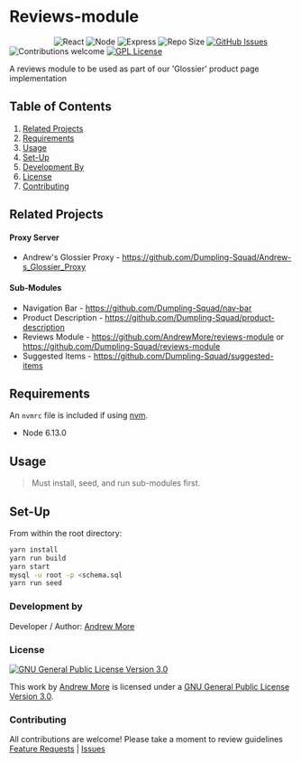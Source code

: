 # Reviews-module

&nbsp;&nbsp;&nbsp;&nbsp;&nbsp;&nbsp;&nbsp;&nbsp;&nbsp;&nbsp;&nbsp;&nbsp;&nbsp;&nbsp;&nbsp;&nbsp;&nbsp;&nbsp;&nbsp;
![React](https://img.shields.io/badge/react-JS-blue)
![Node](https://img.shields.io/badge/node-JS-blue)
![Express](https://img.shields.io/badge/express-JS-blue)
![Repo Size](https://img.shields.io/github/repo-size/Dumpling-Squad/reviews-module)
[![GitHub Issues](https://img.shields.io/github/issues/Dumpling-Squad/reviews-module)](https://github.com/Dumpling-Squad/reviews-module/issues)
![Contributions welcome](https://img.shields.io/badge/contributions-welcome-orange.svg)
[![GPL License](https://img.shields.io/badge/license-GPL--3.0-orange)](https://www.gnu.org/licenses/gpl-3.0.html)

A reviews module to be used as part of our 'Glossier' product page implementation

## Table of Contents

1. [Related Projects](#Related-Projects)
2. [Requirements](#Requirements)
3. [Usage](#Usage)
4. [Set-Up](#Set-Up)
5. [Development By](#Development-By)
6. [License](#License)
7. [Contributing](#Contributing)

## Related Projects

#### Proxy Server
* Andrew's Glossier Proxy - https://github.com/Dumpling-Squad/Andrew-s_Glossier_Proxy

#### Sub-Modules

* Navigation Bar - https://github.com/Dumpling-Squad/nav-bar
* Product Description - https://github.com/Dumpling-Squad/product-description
* Reviews Module - https://github.com/AndrewMore/reviews-module or https://github.com/Dumpling-Squad/reviews-module
* Suggested Items - https://github.com/Dumpling-Squad/suggested-items

## Requirements

An `nvmrc` file is included if using [nvm](https://github.com/creationix/nvm).

- Node 6.13.0

## Usage

> Must install, seed, and run sub-modules first.

## Set-Up

From within the root directory:

```sh
yarn install
yarn run build
yarn start
mysql -u root -p <schema.sql
yarn run seed
```

### Development by

Developer / Author: [Andrew More](https://github.com/AndrewMore/)

### License

<a rel="license" href="https://www.gnu.org/licenses/gpl-3.0.html"><img alt="GNU General Public License Version 3.0" style="border-width:0" src="https://www.gnu.org/graphics/gplv3-or-later.svg" /></a><br />

This work by <a href="https://github.com/AndrewMore/">Andrew More</a> is licensed under a <a rel="license" href="https://www.gnu.org/licenses/gpl-3.0.html">GNU General Public License Version 3.0</a>.

### Contributing

All contributions are welcome!
Please take a moment to review guidelines [Feature Requests](.github/feature_request.md) | [Issues](.github/bug_report.md)
